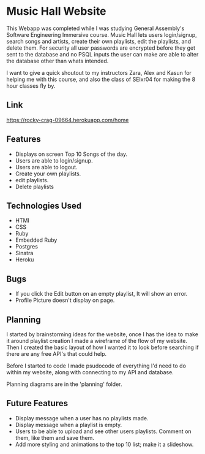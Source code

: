 # Music Hall Website

This Webapp was completed while I was studying General Assembly's Software Engineering Immersive course. Music Hall lets users login/signup, search songs and artists, create their own playlists, edit the playlists, and delete them. For security all user passwords are encrypted before they get sent to the database and no PSQL inputs the user can make are able to alter the database other than whats intended.

I want to give a quick shoutout to my instructors Zara, Alex and Kasun for helping me with this course, and also the class of SEIxr04 for making the 8 hour classes fly by.

## Link

https://rocky-crag-09664.herokuapp.com/home

## Features

* Displays on screen Top 10 Songs of the day.
* Users are able to login/signup.
* Users are able to logout.
* Create your own playlists.
* edit playlists.
* Delete playlists

## Technologies Used

* HTMl
* CSS
* Ruby
* Embedded Ruby
* Postgres
* Sinatra
* Heroku

## Bugs

* If you click the Edit button on an empty playlist, It will show an error.
* Profile Picture doesn't display on page.

## Planning

I started by brainstorming ideas for the website, once I has the idea to make it around playlist creation I made a wireframe of the flow of my website. Then I created the basic layout of how I wanted it to look before searching if there are any free API's that could help. 

Before I started to code I made psudocode of everything I'd need to do within my website, along with connecting to my API and database.

Planning diagrams are in the 'planning' folder.

## Future Features

* Display message when a user has no playlists made.
* Display message when a playlist is empty.
* Users to be able to upload and see other users playlists. Comment on them, like them and save them.
* Add more styling and animations to the top 10 list; make it a slideshow.
